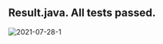 
## Result.java. All tests passed. 
![2021-07-28-1](https://user-images.githubusercontent.com/12487549/127328161-714c1d49-0a4d-43cc-81d6-249f6e215eb9.jpg)
